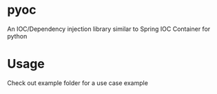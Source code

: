 # pyoc
An IOC/Dependency injection library similar to Spring IOC Container for python

# Usage
Check out example folder for a use case example
